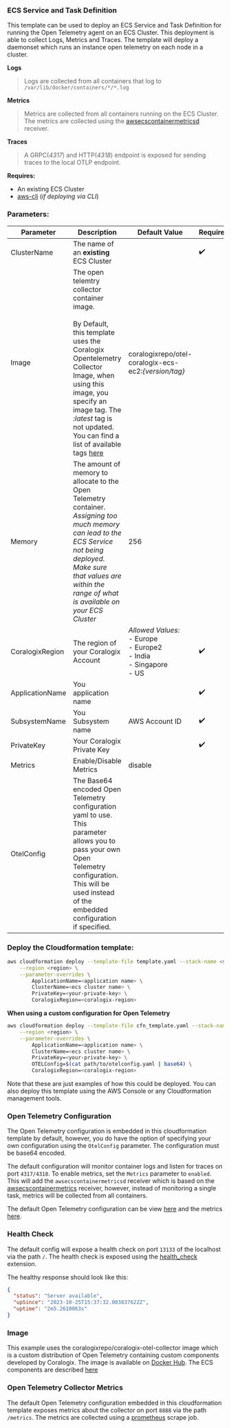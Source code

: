 ### ECS Service and Task Definition

This template can be used to deploy an ECS Service and Task Definition for running the Open Telemetry agent on an ECS Cluster. This deployment is able to collect Logs, Metrics and Traces. The template will deploy a daemonset which runs an instance open telemetry on each node in a cluster.

**Logs**

> Logs are collected from all containers that log to `/var/lib/docker/containers/*/*.log`

**Metrics**

> Metrics are collected from all containers running on the ECS Cluster. The metrics are collected using the [awsecscontainermetricsd](./components.md#awsecscontainermetricsd) receiver.

**Traces**

> A GRPC(*4317*) and HTTP(*4318*) endpoint is exposed for sending traces to the local OTLP endpoint.

**Requires:**

- An existing ECS Cluster
- [aws-cli]() (*if deploying via CLI*)

### Parameters:

| Parameter       | Description                                                                                                                                                                                                                                                                                                                           | Default Value                                                                | Required           |
|-----------------|---------------------------------------------------------------------------------------------------------------------------------------------------------------------------------------------------------------------------------------------------------------------------------------------------------------------------------------|------------------------------------------------------------------------------|--------------------|
| ClusterName     | The name of an **existing** ECS Cluster                                                                                                                                                                                                                                                                                               |                                                                              | :heavy_check_mark: |
| Image           | The open telemtry collector container image.<br><br>By Default, this template uses the Coralogix Opentelemetry Collector Image, when using this image, you specify an image tag. The *:latest* tag is not updated. You can find a list of available tags [here](https://hub.docker.com/r/coralogixrepo/coralogix-otel-collector/tags) | coralogixrepo/otel-coralogix-ecs-ec2:*{version/tag}*                         |                    |
| Memory          | The amount of memory to allocate to the Open Telemetry container.<br>*Assigning too much memory can lead to the ECS Service not being deployed. Make sure that values are within the range of what is available on your ECS Cluster*                                                                                                  | 256                                                                          |                    |
| CoralogixRegion | The region of your Coralogix Account                                                                                                                                                                                                                                                                                                  | *Allowed Values:*<br>- Europe<br>- Europe2<br>- India<br>- Singapore<br>- US | :heavy_check_mark: |
| ApplicationName | You application name                                                                                                                                                                                                                                                                                                                  |                                                                              | :heavy_check_mark: |
| SubsystemName   | You Subsystem name                                                                                                                                                                                                                                                                                                                    | AWS Account ID                                                               | :heavy_check_mark: |
| PrivateKey      | Your Coralogix Private Key                                                                                                                                                                                                                                                                                                            |                                                                              | :heavy_check_mark: |
| Metrics         | Enable/Disable Metrics                                                                                                                                                                                                                                                                                                                | disable                                                                      |                    |
| OtelConfig      | The Base64 encoded Open Telemetry configuration yaml to use. This parameter allows you to pass your own Open Telemetry configuration. This will be used instead of the embedded configuration if specified.                                                                                                                           |                                                                              |                    |

### Deploy the Cloudformation template:

```sh
aws cloudformation deploy --template-file template.yaml --stack-name <stack_name> \
    --region <region> \
    --parameter-overrides \
        ApplicationName=<application name> \
        ClusterName=<ecs cluster name> \
        PrivateKey=<your-private-key> \
        CoralogixRegion=<coralogix-region>
```

**When using a custom configuration for Open Telemetry**

```sh
aws cloudformation deploy --template-file cfn_template.yaml --stack-name <stack_name> \
    --region <region> \
    --parameter-overrides \
        ApplicationName=<application name> \
        ClusterName=<ecs cluster name> \
        PrivateKey=<your-private-key> \
        OTELConfig=$(cat path/to/otelconfig.yaml | base64) \
        CoralogixRegion=<coralogix-region>
```

Note that these are just examples of how this could be deployed. You can also deploy this template using the AWS Console or any Cloudformation management tools.

### Open Telemetry Configuration

The Open Telemetry configuration is embedded in this cloudformation template by default, however, you do have the option of specifying your own configuration using the `OtelConfig` parameter. The configuration must be base64 encoded.

The default configuration will monitor container logs and listen for traces on port `4317/4318`. To enable metrics, set the `Metrics` parameter to `enabled`. This will add the `awsecscontainermetricsd` receiver which is based on the [awsecscontainermetrics](https://github.com/open-telemetry/opentelemetry-collector-contrib/tree/main/receiver/awsecscontainermetricsreceiver) receiver, however, instead of monitoring a single task, metrics will be collected from all containers.

The default Open Telemetry configuration can be view [here](./template.yaml#L75-L161) and the metrics [here](./template.yaml#L164-L262).


### Health Check

The default config will expose a health check on port `13133` of the localhost via the path `/`. The health check is exposed using the [health_check](https://github.com/open-telemetry/opentelemetry-collector-contrib/tree/main/extension/healthcheckextension) extension.

The healthy response should look like this:

```json
{
  "status": "Server available",
  "upSince": "2023-10-25T15:37:32.003837622Z",
  "uptime": "2m5.2610063s"
}
```

### Image

This example uses the coralogixrepo/coralogix-otel-collector image which is a custom distribution of Open Telemetry containing custom components developed by Coralogix. The image is available on [Docker Hub](https://hub.docker.com/r/coralogixrepo/coralogix-otel-collector). The ECS components are described [here](./components.md)


### Open Telemetry Collector Metrics

The default Open Telemetry configuration embedded in this cloudformation template exposes metrics about the collector on port `8888` via the path `/metrics`. The metrics are collected using a [prometheus](https://github.com/open-telemetry/opentelemetry-collector-contrib/tree/main/receiver/prometheusreceiver) scrape job.
